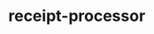 # receipt-processor

<!-- curl --header "Content-Type: application/json" --request POST  --data '{"retailer": "Target", "purchaseDate": "2022-01-02","purchaseTime": "13:13","total": "1.25","items": [{"shortDescription": "Pepsi - 12-oz", "price": "1.25"}]
}' http://localhost:5000/receipts/process -->

<!-- curl --header "Content-Type: application/json" --request GET  http://localhost:5000/receipts/8a1023e9-c46a-4736-a6cc-a4b4960b5bd7/points -->
